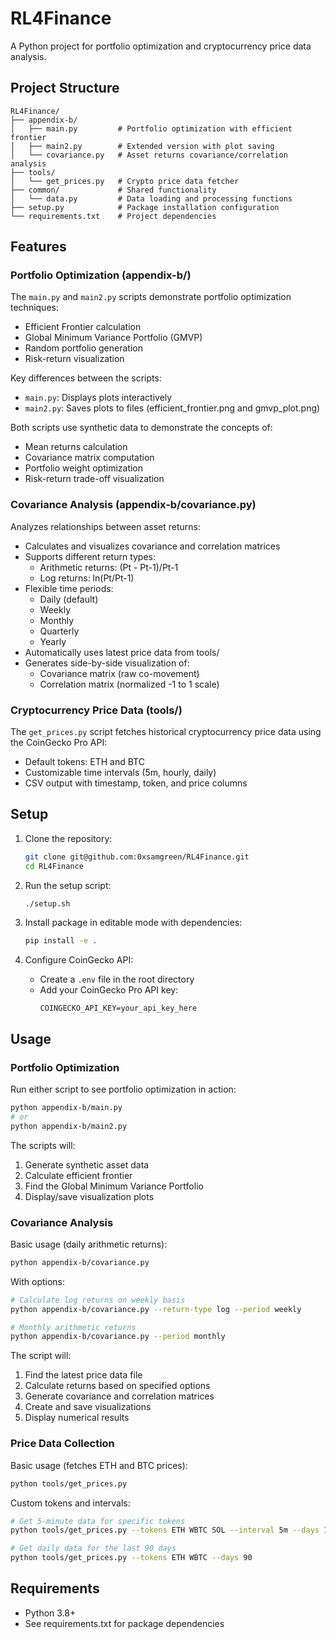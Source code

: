 # RL4Finance

A Python project for portfolio optimization and cryptocurrency price data analysis.

## Project Structure

```
RL4Finance/
├── appendix-b/
│   ├── main.py         # Portfolio optimization with efficient frontier
│   ├── main2.py        # Extended version with plot saving
│   └── covariance.py   # Asset returns covariance/correlation analysis
├── tools/
│   └── get_prices.py   # Crypto price data fetcher
├── common/             # Shared functionality
│   └── data.py         # Data loading and processing functions
├── setup.py            # Package installation configuration
└── requirements.txt    # Project dependencies
```

## Features

### Portfolio Optimization (appendix-b/)

The `main.py` and `main2.py` scripts demonstrate portfolio optimization techniques:
- Efficient Frontier calculation
- Global Minimum Variance Portfolio (GMVP)
- Random portfolio generation
- Risk-return visualization

Key differences between the scripts:
- `main.py`: Displays plots interactively
- `main2.py`: Saves plots to files (efficient_frontier.png and gmvp_plot.png)

Both scripts use synthetic data to demonstrate the concepts of:
- Mean returns calculation
- Covariance matrix computation
- Portfolio weight optimization
- Risk-return trade-off visualization

### Covariance Analysis (appendix-b/covariance.py)

Analyzes relationships between asset returns:
- Calculates and visualizes covariance and correlation matrices
- Supports different return types:
  - Arithmetic returns: (Pt - Pt-1)/Pt-1
  - Log returns: ln(Pt/Pt-1)
- Flexible time periods:
  - Daily (default)
  - Weekly
  - Monthly
  - Quarterly
  - Yearly
- Automatically uses latest price data from tools/
- Generates side-by-side visualization of:
  - Covariance matrix (raw co-movement)
  - Correlation matrix (normalized -1 to 1 scale)

### Cryptocurrency Price Data (tools/)

The `get_prices.py` script fetches historical cryptocurrency price data using the CoinGecko Pro API:
- Default tokens: ETH and BTC
- Customizable time intervals (5m, hourly, daily)
- CSV output with timestamp, token, and price columns

## Setup

1. Clone the repository:
   ```bash
   git clone git@github.com:0xsamgreen/RL4Finance.git
   cd RL4Finance
   ```

2. Run the setup script:
   ```bash
   ./setup.sh
   ```

3. Install package in editable mode with dependencies:
   ```bash
   pip install -e .
   ```

4. Configure CoinGecko API:
   - Create a `.env` file in the root directory
   - Add your CoinGecko Pro API key:
     ```
     COINGECKO_API_KEY=your_api_key_here
     ```

## Usage

### Portfolio Optimization

Run either script to see portfolio optimization in action:
```bash
python appendix-b/main.py
# or
python appendix-b/main2.py
```

The scripts will:
1. Generate synthetic asset data
2. Calculate efficient frontier
3. Find the Global Minimum Variance Portfolio
4. Display/save visualization plots

### Covariance Analysis

Basic usage (daily arithmetic returns):
```bash
python appendix-b/covariance.py
```

With options:
```bash
# Calculate log returns on weekly basis
python appendix-b/covariance.py --return-type log --period weekly

# Monthly arithmetic returns
python appendix-b/covariance.py --period monthly
```

The script will:
1. Find the latest price data file
2. Calculate returns based on specified options
3. Generate covariance and correlation matrices
4. Create and save visualizations
5. Display numerical results

### Price Data Collection

Basic usage (fetches ETH and BTC prices):
```bash
python tools/get_prices.py
```

Custom tokens and intervals:
```bash
# Get 5-minute data for specific tokens
python tools/get_prices.py --tokens ETH WBTC SOL --interval 5m --days 1

# Get daily data for the last 90 days
python tools/get_prices.py --tokens ETH WBTC --days 90
```

## Requirements

- Python 3.8+
- See requirements.txt for package dependencies
